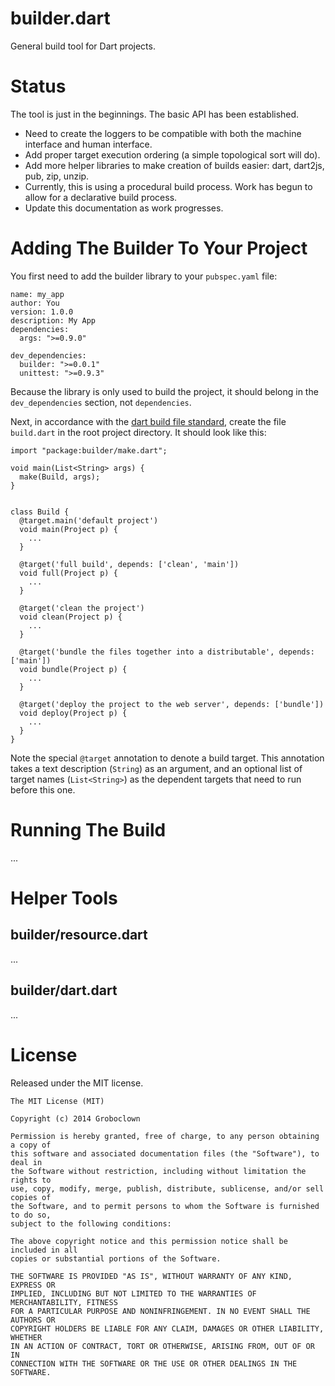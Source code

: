 builder.dart
============

General build tool for Dart projects.


Status
======

The tool is just in the beginnings.  The basic API has been established.

* Need to create the loggers to be compatible with both the machine interface and human interface.
* Add proper target execution ordering (a simple topological sort will do).
* Add more helper libraries to make creation of builds easier: dart, dart2js, pub, zip, unzip.
* Currently, this is using a procedural build process.  Work has begun to allow for a declarative build process.
* Update this documentation as work progresses.


Adding The Builder To Your Project
==================================

You first need to add the builder library to your `pubspec.yaml` file:

    name: my_app
    author: You
    version: 1.0.0
    description: My App
    dependencies:
      args: ">=0.9.0"

    dev_dependencies:
      builder: ">=0.0.1"
      unittest: ">=0.9.3"

Because the library is only used to build the project, it should belong in the
`dev_dependencies` section, not `dependencies`.

Next, in accordance with the [dart build file standard](https://www.dartlang.org/tools/editor/build.html),
create the file `build.dart` in the root project directory.  It should look
like this:

    import "package:builder/make.dart";

    void main(List<String> args) {
      make(Build, args);
    }


    class Build {
      @target.main('default project')
      void main(Project p) {
        ...
      }

      @target('full build', depends: ['clean', 'main'])
      void full(Project p) {
        ...
      }

      @target('clean the project')
      void clean(Project p) {
        ...
      }

      @target('bundle the files together into a distributable', depends: ['main'])
      void bundle(Project p) {
        ...
      }

      @target('deploy the project to the web server', depends: ['bundle'])
      void deploy(Project p) {
        ...
      }
    }

Note the special `@target` annotation to denote a build target.  This annotation
takes a text description (`String`) as an argument, and an optional list of
target names (`List<String>`) as the dependent targets that need to run before
this one.

Running The Build
=================

...


Helper Tools
============


builder/resource.dart
---------------------

...

builder/dart.dart
-----------------

...



License
=======

Released under the MIT license.

    The MIT License (MIT)

    Copyright (c) 2014 Groboclown

    Permission is hereby granted, free of charge, to any person obtaining a copy of
    this software and associated documentation files (the "Software"), to deal in
    the Software without restriction, including without limitation the rights to
    use, copy, modify, merge, publish, distribute, sublicense, and/or sell copies of
    the Software, and to permit persons to whom the Software is furnished to do so,
    subject to the following conditions:

    The above copyright notice and this permission notice shall be included in all
    copies or substantial portions of the Software.

    THE SOFTWARE IS PROVIDED "AS IS", WITHOUT WARRANTY OF ANY KIND, EXPRESS OR
    IMPLIED, INCLUDING BUT NOT LIMITED TO THE WARRANTIES OF MERCHANTABILITY, FITNESS
    FOR A PARTICULAR PURPOSE AND NONINFRINGEMENT. IN NO EVENT SHALL THE AUTHORS OR
    COPYRIGHT HOLDERS BE LIABLE FOR ANY CLAIM, DAMAGES OR OTHER LIABILITY, WHETHER
    IN AN ACTION OF CONTRACT, TORT OR OTHERWISE, ARISING FROM, OUT OF OR IN
    CONNECTION WITH THE SOFTWARE OR THE USE OR OTHER DEALINGS IN THE SOFTWARE.

